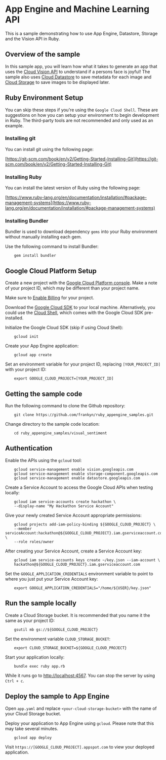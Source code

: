# App Engine and Machine Learning API

This is a sample demonstrating how to use App Engine, Datastore, Storage and the
Vision API in Ruby.

## Overview of the sample

In this sample app, you will learn how what it takes to generate an app that
uses the [Cloud Vision API](https://cloud.google.com/vision/) to understand if
a persons face is joyful! The sample also uses [Cloud Datastore](https://cloud.google.com/datastore/)
to save metadata for each image and [Cloud Storage](https://cloud.google.com/storage/)
to save images to be displayed later.


## Ruby Environment Setup

You can skip these steps if you're using the `Google Cloud Shell`. These are
suggestions on how you can setup your environment to begin development in Ruby.
The third-party tools are not recommended and only used as an example.

### Installing git

You can install git using the following page:

[https://git-scm.com/book/en/v2/Getting-Started-Installing-Git](https://git-scm.com/book/en/v2/Getting-Started-Installing-Git)

### Installing Ruby

You can install the latest version of Ruby using the following page:

[https://www.ruby-lang.org/en/documentation/installation/#package-management-systems](https://www.ruby-lang.org/en/documentation/installation/#package-management-systems)

### Installing Bundler

Bundler is used to download dependency `gems` into your Ruby environment without
manually installing each gem.

Use the following command to install Bundler:

```
    gem install bundler
```

## Google Cloud Platform Setup

Create a new project with the [Google Cloud Platform console](https://console.cloud.google.com/).
Make a note of your project ID, which may be different than your project name.

Make sure to [Enable Billing](https://pantheon.corp.google.com/billing?debugUI=DEVELOPERS)
for your project.

Download the [Google Cloud SDK](https://cloud.google.com/sdk/docs/) to your
local machine. Alternatively, you could use the [Cloud Shell](https://cloud.google.com/shell/docs/quickstart), which comes with the Google Cloud SDK pre-installed.

Initialize the Google Cloud SDK (skip if using Cloud Shell):

```
    gcloud init
```

Create your App Engine application:

```
    gcloud app create
```

Set an environment variable for your project ID, replacing `[YOUR_PROJECT_ID]`
with your project ID:

```
    export GOOGLE_CLOUD_PROJECT=[YOUR_PROJECT_ID]
```

## Getting the sample code

Run the following command to clone the Github repository:

```
    git clone https://github.com/frankyn/ruby_appengine_samples.git
```

Change directory to the sample code location:

```
    cd ruby_appengine_samples/visual_sentiment
```

## Authentication

Enable the APIs using the `gcloud` tool:

```
    gcloud service-management enable vision.googleapis.com
    gcloud service-management enable storage-component.googleapis.com
    gcloud service-management enable datastore.googleapis.com
```
Create a Service Account to access the Google Cloud APIs when testing locally:

```
    gcloud iam service-accounts create hackathon \
    --display-name "My Hackathon Service Account"
```

Give your newly created Service Account appropriate permissions:

```
    gcloud projects add-iam-policy-binding ${GOOGLE_CLOUD_PROJECT} \
    --member serviceAccount:hackathon@${GOOGLE_CLOUD_PROJECT}.iam.gserviceaccount.com \
    --role roles/owner
```

After creating your Service Account, create a Service Account key:

```
    gcloud iam service-accounts keys create ~/key.json --iam-account \
    hackathon@${GOOGLE_CLOUD_PROJECT}.iam.gserviceaccount.com
```

Set the `GOOGLE_APPLICATION_CREDENTIALS` environment variable to point to where
you just put your Service Account key:

```
    export GOOGLE_APPLICATION_CREDENTIALS="/home/${USER}/key.json"
```

## Run the sample locally

Create a Cloud Storage bucket. It is recommended that you name it the same as
your project ID:

```
    gsutil mb gs://${GOOGLE_CLOUD_PROJECT}
```

Set the environment variable `CLOUD_STORAGE_BUCKET`:

```
    export CLOUD_STORAGE_BUCKET=${GOOGLE_CLOUD_PROJECT}
```

Start your application locally:

```
    bundle exec ruby app.rb
```

While it runs go to [http://localhost:4567](http://localhost:4567). You can stop
the server by using `Ctrl + c`.

## Deploy the sample to App Engine

Open `app.yaml` and replace `<your-cloud-storage-bucket>` with the name of your
Cloud Storage bucket.

Deploy your application to App Engine using `gcloud`. Please note that this may
take several minutes.

```
    gcloud app deploy
```

Visit `https://[GOOGLE_CLOUD_PROJECT].appspot.com` to view your deployed application.


